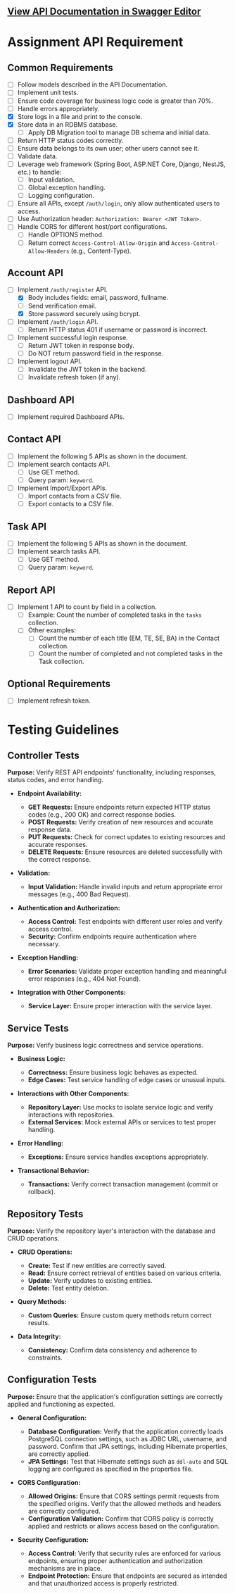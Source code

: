 ## [View API Documentation in Swagger Editor](https://editor.swagger.io/?url=https://raw.githubusercontent.com/quangdo916/api-guide/main/openapi.json)


# Assignment API Requirement

## Common Requirements
- [ ] Follow models described in the API Documentation.
- [ ] Implement unit tests.
- [ ] Ensure code coverage for business logic code is greater than 70%.
- [ ] Handle errors appropriately.
- [X] Store logs in a file and print to the console.
- [X] Store data in an RDBMS database.
  - [ ] Apply DB Migration tool to manage DB schema and initial data.
- [ ] Return HTTP status codes correctly.
- [ ] Ensure data belongs to its own user; other users cannot see it.
- [ ] Validate data.
- [ ] Leverage web framework (Spring Boot, ASP.NET Core, Django, NestJS, etc.) to handle:
  - [ ] Input validation.
  - [ ] Global exception handling.
  - [ ] Logging configuration.
- [ ] Ensure all APIs, except `/auth/login`, only allow authenticated users to access.
- [ ] Use Authorization header: `Authorization: Bearer <JWT Token>`.
- [ ] Handle CORS for different host/port configurations.
  - [ ] Handle OPTIONS method.
  - [ ] Return correct `Access-Control-Allow-Origin` and `Access-Control-Allow-Headers` (e.g., Content-Type).

## Account API
- [ ] Implement `/auth/register` API.
  - [X] Body includes fields: email, password, fullname.
  - [ ] Send verification email.
  - [X] Store password securely using bcrypt.
- [ ] Implement `/auth/login` API.
  - [ ] Return HTTP status 401 if username or password is incorrect.
- [ ] Implement successful login response.
  - [ ] Return JWT token in response body.
  - [ ] Do NOT return password field in the response.
- [ ] Implement logout API.
  - [ ] Invalidate the JWT token in the backend.
  - [ ] Invalidate refresh token (if any).

## Dashboard API
- [ ] Implement required Dashboard APIs.

## Contact API
- [ ] Implement the following 5 APIs as shown in the document.
- [ ] Implement search contacts API.
  - [ ] Use GET method.
  - [ ] Query param: `keyword`.
- [ ] Implement Import/Export APIs.
  - [ ] Import contacts from a CSV file.
  - [ ] Export contacts to a CSV file.

## Task API
- [ ] Implement the following 5 APIs as shown in the document.
- [ ] Implement search tasks API.
  - [ ] Use GET method.
  - [ ] Query param: `keyword`.

## Report API
- [ ] Implement 1 API to count by field in a collection.
  - [ ] Example: Count the number of completed tasks in the `tasks` collection.
  - [ ] Other examples:
    - [ ] Count the number of each title (EM, TE, SE, BA) in the Contact collection.
    - [ ] Count the number of completed and not completed tasks in the Task collection.

## Optional Requirements
- [ ] Implement refresh token.


# Testing Guidelines

## Controller Tests

**Purpose:** Verify REST API endpoints' functionality, including responses, status codes, and error handling.

- **Endpoint Availability:**
  - **GET Requests:** Ensure endpoints return expected HTTP status codes (e.g., 200 OK) and correct response bodies.
  - **POST Requests:** Verify creation of new resources and accurate response data.
  - **PUT Requests:** Check for correct updates to existing resources and accurate responses.
  - **DELETE Requests:** Ensure resources are deleted successfully with the correct response.

- **Validation:**
  - **Input Validation:** Handle invalid inputs and return appropriate error messages (e.g., 400 Bad Request).

- **Authentication and Authorization:**
  - **Access Control:** Test endpoints with different user roles and verify access control.
  - **Security:** Confirm endpoints require authentication where necessary.

- **Exception Handling:**
  - **Error Scenarios:** Validate proper exception handling and meaningful error responses (e.g., 404 Not Found).

- **Integration with Other Components:**
  - **Service Layer:** Ensure proper interaction with the service layer.

## Service Tests

**Purpose:** Verify business logic correctness and service operations.

- **Business Logic:**
  - **Correctness:** Ensure business logic behaves as expected.
  - **Edge Cases:** Test service handling of edge cases or unusual inputs.

- **Interactions with Other Components:**
  - **Repository Layer:** Use mocks to isolate service logic and verify interactions with repositories.
  - **External Services:** Mock external APIs or services to test proper handling.

- **Error Handling:**
  - **Exceptions:** Ensure service handles exceptions appropriately.

- **Transactional Behavior:**
  - **Transactions:** Verify correct transaction management (commit or rollback).

## Repository Tests

**Purpose:** Verify the repository layer's interaction with the database and CRUD operations.

- **CRUD Operations:**
  - **Create:** Test if new entities are correctly saved.
  - **Read:** Ensure correct retrieval of entities based on various criteria.
  - **Update:** Verify updates to existing entities.
  - **Delete:** Test entity deletion.

- **Query Methods:**
  - **Custom Queries:** Ensure custom query methods return correct results.

- **Data Integrity:**
  - **Consistency:** Confirm data consistency and adherence to constraints.

## Configuration Tests

**Purpose:** Ensure that the application's configuration settings are correctly applied and functioning as expected.

- **General Configuration:**
  - **Database Configuration:** Verify that the application correctly loads PostgreSQL connection settings, such as JDBC URL, username, and password. Confirm that JPA settings, including Hibernate properties, are correctly applied.
  - **JPA Settings:** Test that Hibernate settings such as `ddl-auto` and SQL logging are configured as specified in the properties file.

- **CORS Configuration:**
  - **Allowed Origins:** Ensure that CORS settings permit requests from the specified origins. Verify that the allowed methods and headers are correctly configured.
  - **Configuration Validation:** Confirm that CORS policy is correctly applied and restricts or allows access based on the configuration.

- **Security Configuration:**
  - **Access Control:** Verify that security rules are enforced for various endpoints, ensuring proper authentication and authorization mechanisms are in place.
  - **Endpoint Protection:** Ensure that endpoints are secured as intended and that unauthorized access is properly restricted.


